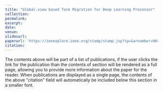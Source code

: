 ```yaml
---
title: "Global-view based Task Migration for Deep Learning Processor"
collection:
permalink:
excerpt:
date:
venue: 
slidesurl: 
paperurl: 'https://ieeexplore.ieee.org/stamp/stamp.jsp?tp=&arnumber=9644891'
citation: 
---
```


The contents above will be part of a list of publications, if the user clicks the link for the publication than the contents of section will be rendered as a full page, allowing you to provide more information about the paper for the reader. When publications are displayed as a single page, the contents of the above "citation" field will automatically be included below this section in a smaller font.
